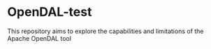 # OpenDAL-test

This repository aims to explore the capabilities and limitations of the Apache OpenDAL tool

